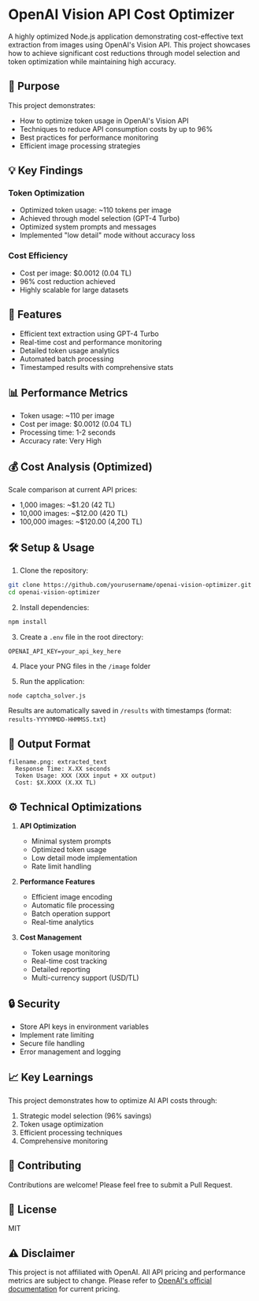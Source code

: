 # OpenAI Vision API Cost Optimizer

A highly optimized Node.js application demonstrating cost-effective text extraction from images using OpenAI's Vision API. This project showcases how to achieve significant cost reductions through model selection and token optimization while maintaining high accuracy.

## 🎯 Purpose

This project demonstrates:
- How to optimize token usage in OpenAI's Vision API
- Techniques to reduce API consumption costs by up to 96%
- Best practices for performance monitoring
- Efficient image processing strategies

## 💡 Key Findings

### Token Optimization
- Optimized token usage: ~110 tokens per image
- Achieved through model selection (GPT-4 Turbo)
- Optimized system prompts and messages
- Implemented "low detail" mode without accuracy loss

### Cost Efficiency
- Cost per image: $0.0012 (0.04 TL)
- 96% cost reduction achieved
- Highly scalable for large datasets

## 🚀 Features

- Efficient text extraction using GPT-4 Turbo
- Real-time cost and performance monitoring
- Detailed token usage analytics
- Automated batch processing
- Timestamped results with comprehensive stats

## 📊 Performance Metrics

- Token usage: ~110 per image
- Cost per image: $0.0012 (0.04 TL)
- Processing time: 1-2 seconds
- Accuracy rate: Very High

## 💰 Cost Analysis (Optimized)

Scale comparison at current API prices:
- 1,000 images: ~$1.20 (42 TL)
- 10,000 images: ~$12.00 (420 TL)
- 100,000 images: ~$120.00 (4,200 TL)

## 🛠️ Setup & Usage

1. Clone the repository:
```bash
git clone https://github.com/yourusername/openai-vision-optimizer.git
cd openai-vision-optimizer
```

2. Install dependencies:
```bash
npm install
```

3. Create a `.env` file in the root directory:
```env
OPENAI_API_KEY=your_api_key_here
```

4. Place your PNG files in the `/image` folder

5. Run the application:
```bash
node captcha_solver.js
```

Results are automatically saved in `/results` with timestamps (format: `results-YYYYMMDD-HHMMSS.txt`)

## 📝 Output Format

```
filename.png: extracted_text
  Response Time: X.XX seconds
  Token Usage: XXX (XXX input + XX output)
  Cost: $X.XXXX (X.XX TL)
```

## ⚙️ Technical Optimizations

1. **API Optimization**
   - Minimal system prompts
   - Optimized token usage
   - Low detail mode implementation
   - Rate limit handling

2. **Performance Features**
   - Efficient image encoding
   - Automatic file processing
   - Batch operation support
   - Real-time analytics

3. **Cost Management**
   - Token usage monitoring
   - Real-time cost tracking
   - Detailed reporting
   - Multi-currency support (USD/TL)

## 🔒 Security

- Store API keys in environment variables
- Implement rate limiting
- Secure file handling
- Error management and logging

## 📈 Key Learnings

This project demonstrates how to optimize AI API costs through:
1. Strategic model selection (96% savings)
2. Token usage optimization
3. Efficient processing techniques
4. Comprehensive monitoring

## 🤝 Contributing

Contributions are welcome! Please feel free to submit a Pull Request.

## 📄 License

MIT

## ⚠️ Disclaimer

This project is not affiliated with OpenAI. All API pricing and performance metrics are subject to change. Please refer to [OpenAI's official documentation](https://openai.com/pricing) for current pricing.





